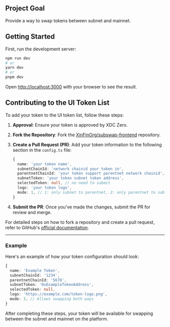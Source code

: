 ## Project Goal

Provide a way to swap tokens between subnet and mainnet.

## Getting Started

First, run the development server:

```bash
npm run dev
# or
yarn dev
# or
pnpm dev
```

Open [http://localhost:3000](http://localhost:3000) with your browser to see the result.

## Contributing to the UI Token List

To add your token to the UI token list, follow these steps:

1. **Approval**: Ensure your token is approved by XDC Zero.

2. **Fork the Repository**: Fork the [XinFinOrg/subswap-frontend](https://github.com/XinFinOrg/subswap-frontend) repository.

3. **Create a Pull Request (PR)**: Add your token information to the following section in the `config.ts` file:

   ```typescript
   {
     name: 'your token name',
     subnetChainId: 'network chainid your token in',
     parentnetChainId: 'your token support parentnet network chainid',
     subnetToken: 'your token subnet token address',
     selectedToken: null, // no need to submit
     logo: 'your token logo',
     mode: 1, // 1: only subnet to parentnet, 2: only parentnet to subnet, 3: both way
   }
   ```

4. **Submit the PR**: Once you've made the changes, submit the PR for review and merge.

For detailed steps on how to fork a repository and create a pull request, refer to GitHub's [official documentation](https://docs.github.com/en/github/collaborating-with-issues-and-pull-requests/working-with-forks).

---

### Example

Here's an example of how your token configuration should look:

```typescript
{
  name: 'Example Token',
  subnetChainId: '1234',
  parentnetChainId: '5678',
  subnetToken: '0xExampleTokenAddress',
  selectedToken: null,
  logo: 'https://example.com/token-logo.png',
  mode: 3, // Allows swapping both ways
}
```

After completing these steps, your token will be available for swapping between the subnet and mainnet on the platform.